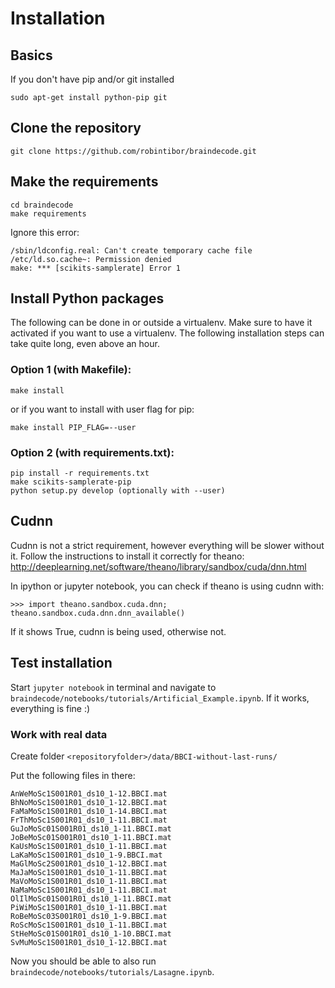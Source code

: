 # Installation

## Basics
If you don't have pip and/or git installed
```
sudo apt-get install python-pip git
```

## Clone the repository
```
git clone https://github.com/robintibor/braindecode.git
```

## Make the requirements

```
cd braindecode
make requirements
```

Ignore this error:
```
/sbin/ldconfig.real: Can't create temporary cache file /etc/ld.so.cache~: Permission denied
make: *** [scikits-samplerate] Error 1
```

## Install Python packages

The following can be done in or outside a virtualenv. Make sure to have it activated if you want to use a virtualenv. The following installation steps can take quite long, even above an hour.


### Option 1 (with Makefile):
```
make install
```

or if you want to install with user flag for pip:


```
make install PIP_FLAG=--user
```

### Option 2 (with requirements.txt):

```
pip install -r requirements.txt
make scikits-samplerate-pip
python setup.py develop (optionally with --user)

```

## Cudnn

Cudnn is not a strict requirement, however everything will be slower without it.
Follow the instructions to install it correctly for theano:
http://deeplearning.net/software/theano/library/sandbox/cuda/dnn.html

In ipython or jupyter notebook, you can check if theano is using cudnn with:

```
>>> import theano.sandbox.cuda.dnn; theano.sandbox.cuda.dnn.dnn_available()
```
If it shows True, cudnn is being used, otherwise not.

## Test installation

Start ```jupyter notebook``` in terminal and navigate to ```braindecode/notebooks/tutorials/Artificial_Example.ipynb```. If it works, everything is fine :)


### Work with real data

Create folder ```<repositoryfolder>/data/BBCI-without-last-runs/```

Put the following files in there:

```
AnWeMoSc1S001R01_ds10_1-12.BBCI.mat
BhNoMoSc1S001R01_ds10_1-12.BBCI.mat
FaMaMoSc1S001R01_ds10_1-14.BBCI.mat
FrThMoSc1S001R01_ds10_1-11.BBCI.mat
GuJoMoSc01S001R01_ds10_1-11.BBCI.mat
JoBeMoSc01S001R01_ds10_1-11.BBCI.mat
KaUsMoSc1S001R01_ds10_1-11.BBCI.mat
LaKaMoSc1S001R01_ds10_1-9.BBCI.mat
MaGlMoSc2S001R01_ds10_1-12.BBCI.mat
MaJaMoSc1S001R01_ds10_1-11.BBCI.mat
MaVoMoSc1S001R01_ds10_1-11.BBCI.mat
NaMaMoSc1S001R01_ds10_1-11.BBCI.mat
OlIlMoSc01S001R01_ds10_1-11.BBCI.mat
PiWiMoSc1S001R01_ds10_1-11.BBCI.mat
RoBeMoSc03S001R01_ds10_1-9.BBCI.mat
RoScMoSc1S001R01_ds10_1-11.BBCI.mat
StHeMoSc01S001R01_ds10_1-10.BBCI.mat
SvMuMoSc1S001R01_ds10_1-12.BBCI.mat
```

Now you should be able to also run ```braindecode/notebooks/tutorials/Lasagne.ipynb```.
